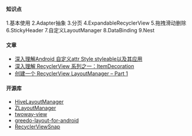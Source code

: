 #### 知识点

1.基本使用
2.Adapter抽象
3.分页
4.ExpandableRecyclerView
5.拖拽滑动删除
6.StickyHeader
7.自定义LayoutManager
8.DataBinding
9.Nest

#### 文章
* [深入理解Android 自定义attr Style styleable以及其应用](http://www.jianshu.com/p/61b79e7f88fc)
* [深入理解 RecyclerView 系列之一：ItemDecoration](https://blog.piasy.com/2016/03/26/Insight-Android-RecyclerView-ItemDecoration/)
* [创建一个 RecyclerView LayoutManager – Part 1](https://github.com/hehonghui/android-tech-frontier/blob/master/issue-9/%E5%88%9B%E5%BB%BA-RecyclerView-LayoutManager-Part-1.md)

#### 开源库

* [HiveLayoutManager](https://github.com/Chacojack/HiveLayoutManager)
* [ZLayoutManager](https://github.com/mcxtzhang/ZLayoutManager)
* [twoway-view](https://github.com/lucasr/twoway-view)
* [greedo-layout-for-android](https://github.com/500px/greedo-layout-for-android)
* [RecyclerViewSnap](https://github.com/rubensousa/RecyclerViewSnap)